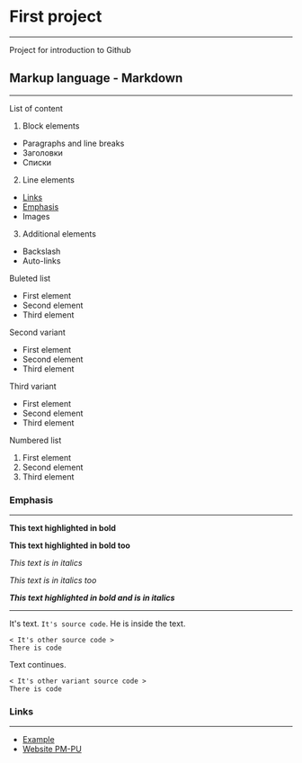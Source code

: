 # First project
***
Project for introduction to Github

## Markup language - Markdown
***
List of content

1. Block elements
* Paragraphs and line breaks
* Заголовки
* Списки
2. Line elements
 * [Links](#Links)
 * [Emphasis](#Emphasis)
 * Images
3. Additional elements
* Backslash
* Auto-links

Buleted list
* First element
* Second element
* Third element 

Second variant
+ First element
+ Second element
+ Third element 

Third variant
- First element
- Second element
- Third element 

Numbered list
1. First element
2. Second element
3. Third element 



### <a name="Emphasis"> </a> Emphasis
***
**This text highlighted in bold**

__This text highlighted in bold too__

*This text is in italics*

_This text is in italics too_

***This text highlighted in bold and is in italics***
***
It's text. `It's source code`. He is inside the text. 

    < It's other source code >
    There is code

Text continues.
```
< It's other variant source code >
There is code
```
### <a name="Links"> </a> Links
***
* [Example](htttps://example.com)
* [Website PM-PU](https://apmath.spbu.ru "Faculty PM-PU")
